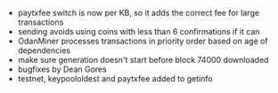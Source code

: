 * paytxfee switch is now per KB, so it adds the correct fee for large transactions
* sending avoids using coins with less than 6 confirmations if it can
* OdanMiner processes transactions in priority order based on age of dependencies
* make sure generation doesn't start before block 74000 downloaded
* bugfixes by Dean Gores
* testnet, keypoololdest and paytxfee added to getinfo
